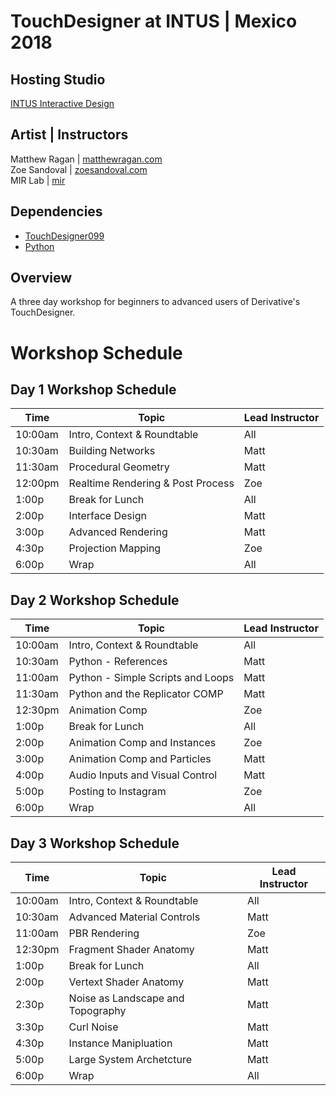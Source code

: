 # TouchDesigner at INTUS | Mexico 2018

## Hosting Studio
[INTUS Interactive Design](http://intus.tv/)

## Artist | Instructors
Matthew Ragan | [matthewragan.com](https://matthewragan.com)  
Zoe Sandoval | [zoesandoval.com](https://zoesandoval.com)  
MIR Lab | [mir](https://mir.works)

## Dependencies
* [TouchDesigner099](https://www.derivative.ca/099/Downloads/)  
* [Python](https://www.python.org/)  

## Overview
A three day workshop for beginners to advanced users of Derivative's TouchDesigner.


# Workshop Schedule

## Day 1 Workshop Schedule
Time | Topic | Lead Instructor
-----|-------|-----------------
10:00am | Intro, Context & Roundtable | All
10:30am | Building Networks | Matt
11:30am | Procedural Geometry | Matt
12:00pm | Realtime Rendering & Post Process | Zoe
1:00p | Break for Lunch | All
2:00p | Interface Design | Matt
3:00p | Advanced Rendering | Matt
4:30p | Projection Mapping | Zoe
6:00p | Wrap | All

## Day 2 Workshop Schedule
Time | Topic | Lead Instructor
-----|-------|-----------------
10:00am | Intro, Context & Roundtable | All
10:30am | Python - References | Matt
11:00am | Python - Simple Scripts and Loops | Matt
11:30am | Python and the Replicator COMP | Matt
12:30pm | Animation Comp | Zoe
1:00p | Break for Lunch | All
2:00p | Animation Comp and Instances | Zoe
3:00p | Animation Comp and Particles | Matt
4:00p | Audio Inputs and Visual Control | Matt
5:00p | Posting to Instagram | Zoe
6:00p | Wrap | All

## Day 3 Workshop Schedule
Time | Topic | Lead Instructor
-----|-------|-----------------
10:00am | Intro, Context & Roundtable | All
10:30am | Advanced Material Controls | Matt
11:00am | PBR Rendering | Zoe
12:30pm | Fragment Shader Anatomy | Matt
1:00p | Break for Lunch | All
2:00p | Vertext Shader Anatomy | Matt
2:30p | Noise as Landscape and Topography | Matt
3:30p | Curl Noise | Matt
4:30p | Instance Manipluation | Matt
5:00p | Large System Archetcture | Matt
6:00p | Wrap | All
